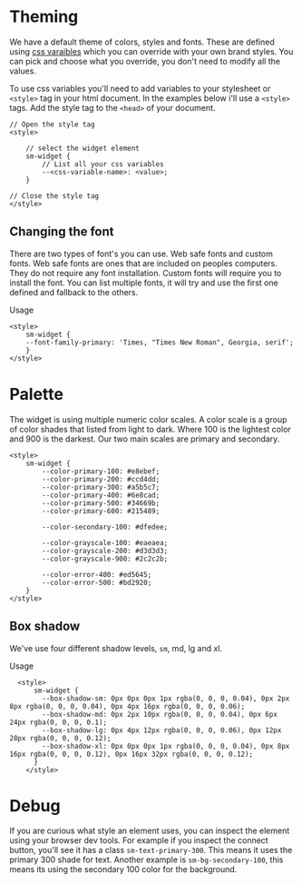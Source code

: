 # Theming

We have a default theme of colors, styles and fonts. These are defined using [css varaibles](https://developer.mozilla.org/en-US/docs/Web/CSS/Using_CSS_custom_properties) which you can override with your own brand styles. You can pick and choose what you override, you don't need to modify all the values.

To use css variables you'll need to add variables to your stylesheet or `<style>` tag in your html document. In the examples below i'll use a `<style>` tags. Add the style tag to the `<head>` of your document.

```
// Open the style tag
<style>

    // select the widget element
    sm-widget {
        // List all your css variables
        --<css-variable-name>: <value>;
    }

// Close the style tag
</style>
```

## Changing the font

There are two types of font's you can use. Web safe fonts and custom fonts. Web safe fonts are ones that are included on peoples computers. They do not require any font installation. Custom fonts will require you to install the font. You can list multiple fonts, it will try and use the first one defined and fallback to the others.

Usage

```
<style>
    sm-widget {
    --font-family-primary: 'Times, "Times New Roman", Georgia, serif';
    }
</style>
```

# Palette

The widget is using multiple numeric color scales. A color scale is a group of color shades that listed from light to dark. Where 100 is the lightest color and 900 is the darkest. Our two main scales are primary and secondary.

```
<style>
    sm-widget {
        --color-primary-100: #e8ebef;
        --color-primary-200: #ccd4dd;
        --color-primary-300: #a5b5c7;
        --color-primary-400: #6e8cad;
        --color-primary-500: #34669b;
        --color-primary-600: #215489;

        --color-secondary-100: #dfedee;

        --color-grayscale-100: #eaeaea;
        --color-grayscale-200: #d3d3d3;
        --color-grayscale-900: #2c2c2b;

        --color-error-400: #ed5645;
        --color-error-500: #bd2920;
    }
</style>
```

## Box shadow

We've use four different shadow levels, `sm`, md, lg and xl.

Usage

```
  <style>
      sm-widget {
        --box-shadow-sm: 0px 0px 0px 1px rgba(0, 0, 0, 0.04), 0px 2px 8px rgba(0, 0, 0, 0.04), 0px 4px 16px rgba(0, 0, 0, 0.06);
        --box-shadow-md: 0px 2px 10px rgba(0, 0, 0, 0.04), 0px 6px 24px rgba(0, 0, 0, 0.1);
        --box-shadow-lg: 0px 4px 12px rgba(0, 0, 0, 0.06), 0px 12px 28px rgba(0, 0, 0, 0.12);
        --box-shadow-xl: 0px 0px 0px 1px rgba(0, 0, 0, 0.04), 0px 8px 16px rgba(0, 0, 0, 0.12), 0px 16px 32px rgba(0, 0, 0, 0.12);
      }
    </style>
```

# Debug

If you are curious what style an element uses, you can inspect the element using your browser dev tools. For example if you inspect the connect button, you'll see it has a class `sm-text-primary-300`. This means it uses the primary 300 shade for text. Another example is `sm-bg-secondary-100`, this means its using the secondary 100 color for the background.
